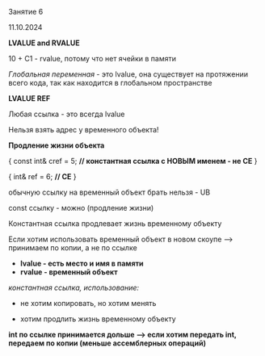 Занятие 6

11.10.2024

**LVALUE and RVALUE**

10 + C1 - rvalue, потому что нет ячейки в памяти

*Глобальная переменная* - это lvalue, она существует на протяжении всего кода, так как находится в глобальном пространстве

**LVALUE REF**

Любая ссылка - это всегда lvalue

Нельзя взять адрес у временного объекта!

**Продление жизни объекта**

{
    const int& cref = 5; **// константная ссылка с НОВЫМ именем - не СЕ**
}

{
    int& ref = 6; **// CE**
}

обычную ссылку на временный объект брать нельзя - UB

const ссылку - можно (продление жизни)

Константная ссылка продлевает жизнь временному объекту

Если хотим использовать временный объект в новом скоупе --> принимаем по копии, а не по ссылке

* **lvalue - есть место и имя в памяти**
* **rvalue - временный объект**

*константная ссылка, использование:*

- не хотим копировать, но хотим менять

- хотим продлить жизнь временному объекту

**int по ссылке принимается дольше --> если хотим передать int, передаем по копии (меньше ассемблерных операций)**
